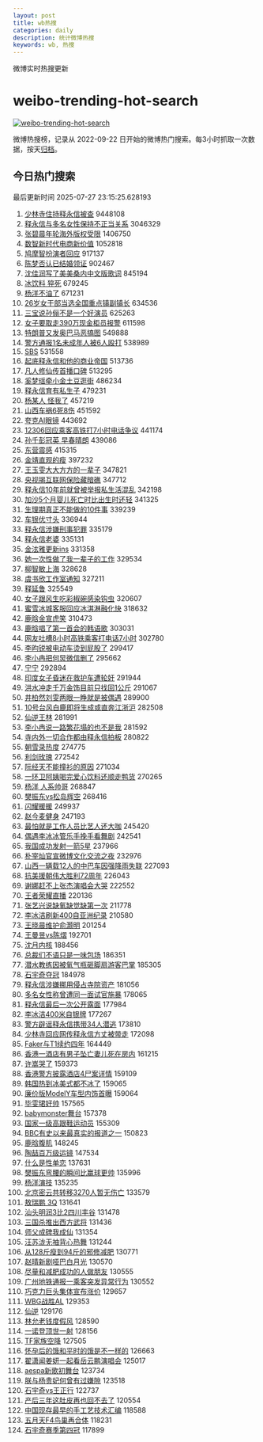 ```yaml
---
layout: post
title: wb热搜
categories: daily
description: 统计微博热搜
keywords: wb, 热搜
---
```


微博实时热搜更新

# weibo-trending-hot-search

[![weibo-trending-hot-search](https://github.com/ameizi/weibo-trending-hot-search/actions/workflows/ci.yml/badge.svg)](https://github.com/ameizi/weibo-trending-hot-search/actions/workflows/ci.yml)

微博热搜榜，记录从 2022-09-22 日开始的微博热门搜索。每3小时抓取一次数据，按天[归档](./archives)。

## 今日热门搜索

<!-- BEGIN --> 
最后更新时间 2025-07-27 23:15:25.628193 
1. [少林寺住持释永信被查](https://s.weibo.com/weibo?q=%23%E5%B0%91%E6%9E%97%E5%AF%BA%E4%BD%8F%E6%8C%81%E9%87%8A%E6%B0%B8%E4%BF%A1%E8%A2%AB%E6%9F%A5%23&t=31&band_rank=1&Refer=top) 9448108
1. [释永信与多名女性保持不正当关系](https://s.weibo.com/weibo?q=%23%E9%87%8A%E6%B0%B8%E4%BF%A1%E4%B8%8E%E5%A4%9A%E5%90%8D%E5%A5%B3%E6%80%A7%E4%BF%9D%E6%8C%81%E4%B8%8D%E6%AD%A3%E5%BD%93%E5%85%B3%E7%B3%BB%23&t=31&band_rank=2&Refer=top) 3046329
1. [张碧晨年轮海外版权受限](https://s.weibo.com/weibo?q=%23%E5%BC%A0%E7%A2%A7%E6%99%A8%E5%B9%B4%E8%BD%AE%E6%B5%B7%E5%A4%96%E7%89%88%E6%9D%83%E5%8F%97%E9%99%90%23&t=31&band_rank=1&Refer=top) 1406750
1. [数智新时代电商新价值](https://s.weibo.com/weibo?q=%23%E6%95%B0%E6%99%BA%E6%96%B0%E6%97%B6%E4%BB%A3%E7%94%B5%E5%95%86%E6%96%B0%E4%BB%B7%E5%80%BC%23&t=31&band_rank=3&Refer=top) 1052818
1. [鸠摩智扮演者回应](https://s.weibo.com/weibo?q=%23%E9%B8%A0%E6%91%A9%E6%99%BA%E6%89%AE%E6%BC%94%E8%80%85%E5%9B%9E%E5%BA%94%23&t=31&band_rank=4&Refer=top) 917137
1. [陈梦否认已结婚领证](https://s.weibo.com/weibo?q=%23%E9%99%88%E6%A2%A6%E5%90%A6%E8%AE%A4%E5%B7%B2%E7%BB%93%E5%A9%9A%E9%A2%86%E8%AF%81%23&t=31&band_rank=2&Refer=top) 902467
1. [沈佳润写了美美桑内中文版歌词](https://s.weibo.com/weibo?q=%E6%B2%88%E4%BD%B3%E6%B6%A6%E5%86%99%E4%BA%86%E7%BE%8E%E7%BE%8E%E6%A1%91%E5%86%85%E4%B8%AD%E6%96%87%E7%89%88%E6%AD%8C%E8%AF%8D&t=31&band_rank=5&Refer=top) 845194
1. [冰饮料 猝死](https://s.weibo.com/weibo?q=%E5%86%B0%E9%A5%AE%E6%96%99%20%E7%8C%9D%E6%AD%BB&t=31&band_rank=5&Refer=top) 679245
1. [杨洋不油了](https://s.weibo.com/weibo?q=%E6%9D%A8%E6%B4%8B%E4%B8%8D%E6%B2%B9%E4%BA%86&t=31&band_rank=4&Refer=top) 671231
1. [26岁女干部当选全国重点镇副镇长](https://s.weibo.com/weibo?q=%2326%E5%B2%81%E5%A5%B3%E5%B9%B2%E9%83%A8%E5%BD%93%E9%80%89%E5%85%A8%E5%9B%BD%E9%87%8D%E7%82%B9%E9%95%87%E5%89%AF%E9%95%87%E9%95%BF%23&t=31&band_rank=6&Refer=top) 634536
1. [三宝说孙俪不是一个好演员](https://s.weibo.com/weibo?q=%E4%B8%89%E5%AE%9D%E8%AF%B4%E5%AD%99%E4%BF%AA%E4%B8%8D%E6%98%AF%E4%B8%80%E4%B8%AA%E5%A5%BD%E6%BC%94%E5%91%98&t=31&band_rank=7&Refer=top) 625263
1. [女子要取走390万现金柜员报警](https://s.weibo.com/weibo?q=%23%E5%A5%B3%E5%AD%90%E8%A6%81%E5%8F%96%E8%B5%B0390%E4%B8%87%E7%8E%B0%E9%87%91%E6%9F%9C%E5%91%98%E6%8A%A5%E8%AD%A6%23&t=31&band_rank=8&Refer=top) 611598
1. [特朗普又发奥巴马恶搞图](https://s.weibo.com/weibo?q=%23%E7%89%B9%E6%9C%97%E6%99%AE%E5%8F%88%E5%8F%91%E5%A5%A5%E5%B7%B4%E9%A9%AC%E6%81%B6%E6%90%9E%E5%9B%BE%23&t=31&band_rank=9&Refer=top) 549888
1. [警方通报1名未成年人被6人殴打](https://s.weibo.com/weibo?q=%23%E8%AD%A6%E6%96%B9%E9%80%9A%E6%8A%A51%E5%90%8D%E6%9C%AA%E6%88%90%E5%B9%B4%E4%BA%BA%E8%A2%AB6%E4%BA%BA%E6%AE%B4%E6%89%93%23&t=31&band_rank=10&Refer=top) 538989
1. [SBS](https://s.weibo.com/weibo?q=SBS&t=31&band_rank=11&Refer=top) 531558
1. [起底释永信和他的商业帝国](https://s.weibo.com/weibo?q=%23%E8%B5%B7%E5%BA%95%E9%87%8A%E6%B0%B8%E4%BF%A1%E5%92%8C%E4%BB%96%E7%9A%84%E5%95%86%E4%B8%9A%E5%B8%9D%E5%9B%BD%23&t=31&band_rank=7&Refer=top) 513736
1. [凡人修仙传首播口碑](https://s.weibo.com/weibo?q=%E5%87%A1%E4%BA%BA%E4%BF%AE%E4%BB%99%E4%BC%A0%E9%A6%96%E6%92%AD%E5%8F%A3%E7%A2%91&t=31&band_rank=5&Refer=top) 513295
1. [奚梦瑶牵小金土豆逛街](https://s.weibo.com/weibo?q=%E5%A5%9A%E6%A2%A6%E7%91%B6%E7%89%B5%E5%B0%8F%E9%87%91%E5%9C%9F%E8%B1%86%E9%80%9B%E8%A1%97&t=31&band_rank=12&Refer=top) 486234
1. [释永信育有私生子](https://s.weibo.com/weibo?q=%23%E9%87%8A%E6%B0%B8%E4%BF%A1%E8%82%B2%E6%9C%89%E7%A7%81%E7%94%9F%E5%AD%90%23&t=31&band_rank=8&Refer=top) 479231
1. [杨某人 怪我了](https://s.weibo.com/weibo?q=%E6%9D%A8%E6%9F%90%E4%BA%BA%20%E6%80%AA%E6%88%91%E4%BA%86&t=31&band_rank=13&Refer=top) 457219
1. [山西车祸6死8伤](https://s.weibo.com/weibo?q=%23%E5%B1%B1%E8%A5%BF%E8%BD%A6%E7%A5%B86%E6%AD%BB8%E4%BC%A4%23&t=31&band_rank=14&Refer=top) 451592
1. [夸克AI眼镜](https://s.weibo.com/weibo?q=%23%E5%A4%B8%E5%85%8BAI%E7%9C%BC%E9%95%9C%23&t=31&band_rank=15&Refer=top) 443692
1. [12306回应乘客高铁打7小时电话争议](https://s.weibo.com/weibo?q=%2312306%E5%9B%9E%E5%BA%94%E4%B9%98%E5%AE%A2%E9%AB%98%E9%93%81%E6%89%937%E5%B0%8F%E6%97%B6%E7%94%B5%E8%AF%9D%E4%BA%89%E8%AE%AE%23&t=31&band_rank=6&Refer=top) 441174
1. [孙千彭冠英 早春晴朗](https://s.weibo.com/weibo?q=%E5%AD%99%E5%8D%83%E5%BD%AD%E5%86%A0%E8%8B%B1%20%E6%97%A9%E6%98%A5%E6%99%B4%E6%9C%97&t=31&band_rank=16&Refer=top) 439086
1. [东营震感](https://s.weibo.com/weibo?q=%E4%B8%9C%E8%90%A5%E9%9C%87%E6%84%9F&t=31&band_rank=7&Refer=top) 415315
1. [金靖直观的瘦](https://s.weibo.com/weibo?q=%E9%87%91%E9%9D%96%E7%9B%B4%E8%A7%82%E7%9A%84%E7%98%A6&t=31&band_rank=17&Refer=top) 397232
1. [王玉雯大大方方的一辈子](https://s.weibo.com/weibo?q=%E7%8E%8B%E7%8E%89%E9%9B%AF%E5%A4%A7%E5%A4%A7%E6%96%B9%E6%96%B9%E7%9A%84%E4%B8%80%E8%BE%88%E5%AD%90&t=31&band_rank=8&Refer=top) 347821
1. [央视揭互联网保险藏暗礁](https://s.weibo.com/weibo?q=%23%E5%A4%AE%E8%A7%86%E6%8F%AD%E4%BA%92%E8%81%94%E7%BD%91%E4%BF%9D%E9%99%A9%E8%97%8F%E6%9A%97%E7%A4%81%23&t=31&band_rank=9&Refer=top) 347712
1. [释永信10年前就曾被举报私生活混乱](https://s.weibo.com/weibo?q=%23%E9%87%8A%E6%B0%B8%E4%BF%A110%E5%B9%B4%E5%89%8D%E5%B0%B1%E6%9B%BE%E8%A2%AB%E4%B8%BE%E6%8A%A5%E7%A7%81%E7%94%9F%E6%B4%BB%E6%B7%B7%E4%B9%B1%23&t=31&band_rank=9&Refer=top) 342198
1. [加沙5个月婴儿死亡时比出生时还轻](https://s.weibo.com/weibo?q=%23%E5%8A%A0%E6%B2%995%E4%B8%AA%E6%9C%88%E5%A9%B4%E5%84%BF%E6%AD%BB%E4%BA%A1%E6%97%B6%E6%AF%94%E5%87%BA%E7%94%9F%E6%97%B6%E8%BF%98%E8%BD%BB%23&t=31&band_rank=10&Refer=top) 341325
1. [生理期真正不能做的10件事](https://s.weibo.com/weibo?q=%23%E7%94%9F%E7%90%86%E6%9C%9F%E7%9C%9F%E6%AD%A3%E4%B8%8D%E8%83%BD%E5%81%9A%E7%9A%8410%E4%BB%B6%E4%BA%8B%23&t=31&band_rank=11&Refer=top) 339239
1. [车银优寸头](https://s.weibo.com/weibo?q=%23%E8%BD%A6%E9%93%B6%E4%BC%98%E5%AF%B8%E5%A4%B4%23&t=31&band_rank=12&Refer=top) 336944
1. [释永信涉嫌刑事犯罪](https://s.weibo.com/weibo?q=%23%E9%87%8A%E6%B0%B8%E4%BF%A1%E6%B6%89%E5%AB%8C%E5%88%91%E4%BA%8B%E7%8A%AF%E7%BD%AA%23&t=31&band_rank=10&Refer=top) 335179
1. [释永信老婆](https://s.weibo.com/weibo?q=%E9%87%8A%E6%B0%B8%E4%BF%A1%E8%80%81%E5%A9%86&t=31&band_rank=13&Refer=top) 335131
1. [金泫雅更新ins](https://s.weibo.com/weibo?q=%23%E9%87%91%E6%B3%AB%E9%9B%85%E6%9B%B4%E6%96%B0ins%23&t=31&band_rank=14&Refer=top) 331358
1. [她一次性做了我一辈子的工作](https://s.weibo.com/weibo?q=%E5%A5%B9%E4%B8%80%E6%AC%A1%E6%80%A7%E5%81%9A%E4%BA%86%E6%88%91%E4%B8%80%E8%BE%88%E5%AD%90%E7%9A%84%E5%B7%A5%E4%BD%9C&t=31&band_rank=12&Refer=top) 329534
1. [柳智敏上海](https://s.weibo.com/weibo?q=%E6%9F%B3%E6%99%BA%E6%95%8F%E4%B8%8A%E6%B5%B7&t=31&band_rank=16&Refer=top) 328628
1. [虞书欣工作室通知](https://s.weibo.com/weibo?q=%23%E8%99%9E%E4%B9%A6%E6%AC%A3%E5%B7%A5%E4%BD%9C%E5%AE%A4%E9%80%9A%E7%9F%A5%23&t=31&band_rank=11&Refer=top) 327211
1. [释延鲁](https://s.weibo.com/weibo?q=%E9%87%8A%E5%BB%B6%E9%B2%81&t=31&band_rank=17&Refer=top) 325549
1. [女子跟风生吃彩椒碗感染钩虫](https://s.weibo.com/weibo?q=%23%E5%A5%B3%E5%AD%90%E8%B7%9F%E9%A3%8E%E7%94%9F%E5%90%83%E5%BD%A9%E6%A4%92%E7%A2%97%E6%84%9F%E6%9F%93%E9%92%A9%E8%99%AB%23&t=31&band_rank=18&Refer=top) 320607
1. [蜜雪冰城客服回应冰淇淋融化快](https://s.weibo.com/weibo?q=%23%E8%9C%9C%E9%9B%AA%E5%86%B0%E5%9F%8E%E5%AE%A2%E6%9C%8D%E5%9B%9E%E5%BA%94%E5%86%B0%E6%B7%87%E6%B7%8B%E8%9E%8D%E5%8C%96%E5%BF%AB%23&t=31&band_rank=19&Refer=top) 318632
1. [鹿晗金宣虎笑](https://s.weibo.com/weibo?q=%23%E9%B9%BF%E6%99%97%E9%87%91%E5%AE%A3%E8%99%8E%E7%AC%91%23&t=31&band_rank=19&Refer=top) 310473
1. [鹿晗唱了第一首会的韩语歌](https://s.weibo.com/weibo?q=%23%E9%B9%BF%E6%99%97%E5%94%B1%E4%BA%86%E7%AC%AC%E4%B8%80%E9%A6%96%E4%BC%9A%E7%9A%84%E9%9F%A9%E8%AF%AD%E6%AD%8C%23&t=31&band_rank=20&Refer=top) 303031
1. [网友吐槽8小时高铁乘客打电话7小时](https://s.weibo.com/weibo?q=%23%E7%BD%91%E5%8F%8B%E5%90%90%E6%A7%BD8%E5%B0%8F%E6%97%B6%E9%AB%98%E9%93%81%E4%B9%98%E5%AE%A2%E6%89%93%E7%94%B5%E8%AF%9D7%E5%B0%8F%E6%97%B6%23&t=31&band_rank=13&Refer=top) 302780
1. [李昀锐被电动车烫到屁股了](https://s.weibo.com/weibo?q=%23%E6%9D%8E%E6%98%80%E9%94%90%E8%A2%AB%E7%94%B5%E5%8A%A8%E8%BD%A6%E7%83%AB%E5%88%B0%E5%B1%81%E8%82%A1%E4%BA%86%23&t=31&band_rank=14&Refer=top) 299417
1. [李小冉把何炅微信删了](https://s.weibo.com/weibo?q=%E6%9D%8E%E5%B0%8F%E5%86%89%E6%8A%8A%E4%BD%95%E7%82%85%E5%BE%AE%E4%BF%A1%E5%88%A0%E4%BA%86&t=31&band_rank=21&Refer=top) 295662
1. [宁宁](https://s.weibo.com/weibo?q=%E5%AE%81%E5%AE%81&t=31&band_rank=22&Refer=top) 292894
1. [印度女子昏迷在救护车遭轮奸](https://s.weibo.com/weibo?q=%23%E5%8D%B0%E5%BA%A6%E5%A5%B3%E5%AD%90%E6%98%8F%E8%BF%B7%E5%9C%A8%E6%95%91%E6%8A%A4%E8%BD%A6%E9%81%AD%E8%BD%AE%E5%A5%B8%23&t=31&band_rank=22&Refer=top) 291944
1. [洪水冲走千万金饰目前只找回1公斤](https://s.weibo.com/weibo?q=%23%E6%B4%AA%E6%B0%B4%E5%86%B2%E8%B5%B0%E5%8D%83%E4%B8%87%E9%87%91%E9%A5%B0%E7%9B%AE%E5%89%8D%E5%8F%AA%E6%89%BE%E5%9B%9E1%E5%85%AC%E6%96%A4%23&t=31&band_rank=20&Refer=top) 291067
1. [井柏然刘雯两眼一睁就是被偶遇](https://s.weibo.com/weibo?q=%E4%BA%95%E6%9F%8F%E7%84%B6%E5%88%98%E9%9B%AF%E4%B8%A4%E7%9C%BC%E4%B8%80%E7%9D%81%E5%B0%B1%E6%98%AF%E8%A2%AB%E5%81%B6%E9%81%87&t=31&band_rank=15&Refer=top) 289900
1. [10号台风白鹿即将生成或直奔江浙沪](https://s.weibo.com/weibo?q=%2310%E5%8F%B7%E5%8F%B0%E9%A3%8E%E7%99%BD%E9%B9%BF%E5%8D%B3%E5%B0%86%E7%94%9F%E6%88%90%E6%88%96%E7%9B%B4%E5%A5%94%E6%B1%9F%E6%B5%99%E6%B2%AA%23&t=31&band_rank=16&Refer=top) 282508
1. [仙逆王林](https://s.weibo.com/weibo?q=%E4%BB%99%E9%80%86%E7%8E%8B%E6%9E%97&t=31&band_rank=17&Refer=top) 281991
1. [李小冉说一路繁花塌的也不是我](https://s.weibo.com/weibo?q=%23%E6%9D%8E%E5%B0%8F%E5%86%89%E8%AF%B4%E4%B8%80%E8%B7%AF%E7%B9%81%E8%8A%B1%E5%A1%8C%E7%9A%84%E4%B9%9F%E4%B8%8D%E6%98%AF%E6%88%91%23&t=31&band_rank=25&Refer=top) 281592
1. [寺内外一切合作都由释永信拍板](https://s.weibo.com/weibo?q=%E5%AF%BA%E5%86%85%E5%A4%96%E4%B8%80%E5%88%87%E5%90%88%E4%BD%9C%E9%83%BD%E7%94%B1%E9%87%8A%E6%B0%B8%E4%BF%A1%E6%8B%8D%E6%9D%BF&t=31&band_rank=26&Refer=top) 280822
1. [朝雪录热度](https://s.weibo.com/weibo?q=%E6%9C%9D%E9%9B%AA%E5%BD%95%E7%83%AD%E5%BA%A6&t=31&band_rank=18&Refer=top) 274775
1. [利剑玫瑰](https://s.weibo.com/weibo?q=%E5%88%A9%E5%89%91%E7%8E%AB%E7%91%B0&t=31&band_rank=19&Refer=top) 272542
1. [阮经天不能撞衫的原因](https://s.weibo.com/weibo?q=%23%E9%98%AE%E7%BB%8F%E5%A4%A9%E4%B8%8D%E8%83%BD%E6%92%9E%E8%A1%AB%E7%9A%84%E5%8E%9F%E5%9B%A0%23&t=31&band_rank=20&Refer=top) 271034
1. [一环卫阿姨喝完爱心饮料还顺走鸭货](https://s.weibo.com/weibo?q=%23%E4%B8%80%E7%8E%AF%E5%8D%AB%E9%98%BF%E5%A7%A8%E5%96%9D%E5%AE%8C%E7%88%B1%E5%BF%83%E9%A5%AE%E6%96%99%E8%BF%98%E9%A1%BA%E8%B5%B0%E9%B8%AD%E8%B4%A7%23&t=31&band_rank=22&Refer=top) 270265
1. [杨洋 人系帅哥](https://s.weibo.com/weibo?q=%E6%9D%A8%E6%B4%8B%20%E4%BA%BA%E7%B3%BB%E5%B8%85%E5%93%A5&t=31&band_rank=25&Refer=top) 268847
1. [樊振东vs松岛辉空](https://s.weibo.com/weibo?q=%E6%A8%8A%E6%8C%AF%E4%B8%9Cvs%E6%9D%BE%E5%B2%9B%E8%BE%89%E7%A9%BA&t=31&band_rank=26&Refer=top) 268416
1. [闪耀暖暖](https://s.weibo.com/weibo?q=%E9%97%AA%E8%80%80%E6%9A%96%E6%9A%96&t=31&band_rank=27&Refer=top) 249937
1. [赵今麦健身](https://s.weibo.com/weibo?q=%23%E8%B5%B5%E4%BB%8A%E9%BA%A6%E5%81%A5%E8%BA%AB%23&t=31&band_rank=28&Refer=top) 247193
1. [最怕就是工作人员比艺人还大咖](https://s.weibo.com/weibo?q=%E6%9C%80%E6%80%95%E5%B0%B1%E6%98%AF%E5%B7%A5%E4%BD%9C%E4%BA%BA%E5%91%98%E6%AF%94%E8%89%BA%E4%BA%BA%E8%BF%98%E5%A4%A7%E5%92%96&t=31&band_rank=23&Refer=top) 245420
1. [偶遇李冰冰管乐手挽手看舞剧](https://s.weibo.com/weibo?q=%E5%81%B6%E9%81%87%E6%9D%8E%E5%86%B0%E5%86%B0%E7%AE%A1%E4%B9%90%E6%89%8B%E6%8C%BD%E6%89%8B%E7%9C%8B%E8%88%9E%E5%89%A7&t=31&band_rank=29&Refer=top) 242541
1. [我国成功发射一箭5星](https://s.weibo.com/weibo?q=%23%E6%88%91%E5%9B%BD%E6%88%90%E5%8A%9F%E5%8F%91%E5%B0%84%E4%B8%80%E7%AE%AD5%E6%98%9F%23&t=31&band_rank=30&Refer=top) 237966
1. [朴宰灿官宣微博文化交流之夜](https://s.weibo.com/weibo?q=%E6%9C%B4%E5%AE%B0%E7%81%BF%E5%AE%98%E5%AE%A3%E5%BE%AE%E5%8D%9A%E6%96%87%E5%8C%96%E4%BA%A4%E6%B5%81%E4%B9%8B%E5%A4%9C&t=31&band_rank=29&Refer=top) 232976
1. [山西一辆载12人的中巴车因强降雨失联](https://s.weibo.com/weibo?q=%23%E5%B1%B1%E8%A5%BF%E4%B8%80%E8%BE%86%E8%BD%BD12%E4%BA%BA%E7%9A%84%E4%B8%AD%E5%B7%B4%E8%BD%A6%E5%9B%A0%E5%BC%BA%E9%99%8D%E9%9B%A8%E5%A4%B1%E8%81%94%23&t=31&band_rank=24&Refer=top) 227093
1. [抗美援朝伟大胜利72周年](https://s.weibo.com/weibo?q=%23%E6%8A%97%E7%BE%8E%E6%8F%B4%E6%9C%9D%E4%BC%9F%E5%A4%A7%E8%83%9C%E5%88%A972%E5%91%A8%E5%B9%B4%23&t=31&band_rank=30&Refer=top) 226043
1. [谢娜赶不上张杰演唱会大哭](https://s.weibo.com/weibo?q=%E8%B0%A2%E5%A8%9C%E8%B5%B6%E4%B8%8D%E4%B8%8A%E5%BC%A0%E6%9D%B0%E6%BC%94%E5%94%B1%E4%BC%9A%E5%A4%A7%E5%93%AD&t=31&band_rank=25&Refer=top) 222552
1. [王者荣耀直播](https://s.weibo.com/weibo?q=%E7%8E%8B%E8%80%85%E8%8D%A3%E8%80%80%E7%9B%B4%E6%92%AD&t=31&band_rank=33&Refer=top) 220136
1. [张艺兴说缺氧缺觉缺第一次](https://s.weibo.com/weibo?q=%23%E5%BC%A0%E8%89%BA%E5%85%B4%E8%AF%B4%E7%BC%BA%E6%B0%A7%E7%BC%BA%E8%A7%89%E7%BC%BA%E7%AC%AC%E4%B8%80%E6%AC%A1%23&t=31&band_rank=26&Refer=top) 211778
1. [李冰洁刷新400自亚洲纪录](https://s.weibo.com/weibo?q=%23%E6%9D%8E%E5%86%B0%E6%B4%81%E5%88%B7%E6%96%B0400%E8%87%AA%E4%BA%9A%E6%B4%B2%E7%BA%AA%E5%BD%95%23&t=31&band_rank=34&Refer=top) 210580
1. [王晓晨维护俞灏明](https://s.weibo.com/weibo?q=%23%E7%8E%8B%E6%99%93%E6%99%A8%E7%BB%B4%E6%8A%A4%E4%BF%9E%E7%81%8F%E6%98%8E%23&t=31&band_rank=27&Refer=top) 201254
1. [王曼昱vs陈熠](https://s.weibo.com/weibo?q=%23%E7%8E%8B%E6%9B%BC%E6%98%B1vs%E9%99%88%E7%86%A0%23&t=31&band_rank=35&Refer=top) 192701
1. [沈月内核](https://s.weibo.com/weibo?q=%E6%B2%88%E6%9C%88%E5%86%85%E6%A0%B8&t=31&band_rank=28&Refer=top) 188456
1. [总裁们不语只是一味包场](https://s.weibo.com/weibo?q=%E6%80%BB%E8%A3%81%E4%BB%AC%E4%B8%8D%E8%AF%AD%E5%8F%AA%E6%98%AF%E4%B8%80%E5%91%B3%E5%8C%85%E5%9C%BA&t=31&band_rank=29&Refer=top) 186351
1. [潜水教练因被氧气瓶砸脚扇游客巴掌](https://s.weibo.com/weibo?q=%23%E6%BD%9C%E6%B0%B4%E6%95%99%E7%BB%83%E5%9B%A0%E8%A2%AB%E6%B0%A7%E6%B0%94%E7%93%B6%E7%A0%B8%E8%84%9A%E6%89%87%E6%B8%B8%E5%AE%A2%E5%B7%B4%E6%8E%8C%23&t=31&band_rank=30&Refer=top) 185305
1. [石宇奇夺冠](https://s.weibo.com/weibo?q=%E7%9F%B3%E5%AE%87%E5%A5%87%E5%A4%BA%E5%86%A0&t=31&band_rank=31&Refer=top) 184978
1. [释永信涉嫌挪用侵占寺院资产](https://s.weibo.com/weibo?q=%23%E9%87%8A%E6%B0%B8%E4%BF%A1%E6%B6%89%E5%AB%8C%E6%8C%AA%E7%94%A8%E4%BE%B5%E5%8D%A0%E5%AF%BA%E9%99%A2%E8%B5%84%E4%BA%A7%23&t=31&band_rank=35&Refer=top) 181056
1. [多名女性称曾遭同一面试官施暴](https://s.weibo.com/weibo?q=%23%E5%A4%9A%E5%90%8D%E5%A5%B3%E6%80%A7%E7%A7%B0%E6%9B%BE%E9%81%AD%E5%90%8C%E4%B8%80%E9%9D%A2%E8%AF%95%E5%AE%98%E6%96%BD%E6%9A%B4%23&t=31&band_rank=34&Refer=top) 178065
1. [释永信最后一次公开露面](https://s.weibo.com/weibo?q=%23%E9%87%8A%E6%B0%B8%E4%BF%A1%E6%9C%80%E5%90%8E%E4%B8%80%E6%AC%A1%E5%85%AC%E5%BC%80%E9%9C%B2%E9%9D%A2%23&t=31&band_rank=37&Refer=top) 177984
1. [李冰洁400米自银牌](https://s.weibo.com/weibo?q=%23%E6%9D%8E%E5%86%B0%E6%B4%81400%E7%B1%B3%E8%87%AA%E9%93%B6%E7%89%8C%23&t=31&band_rank=38&Refer=top) 177267
1. [警方辟谣释永信携带34人潜逃](https://s.weibo.com/weibo?q=%23%E8%AD%A6%E6%96%B9%E8%BE%9F%E8%B0%A3%E9%87%8A%E6%B0%B8%E4%BF%A1%E6%90%BA%E5%B8%A634%E4%BA%BA%E6%BD%9C%E9%80%83%23&t=31&band_rank=32&Refer=top) 173810
1. [少林寺回应网传释永信方丈被带走](https://s.weibo.com/weibo?q=%23%E5%B0%91%E6%9E%97%E5%AF%BA%E5%9B%9E%E5%BA%94%E7%BD%91%E4%BC%A0%E9%87%8A%E6%B0%B8%E4%BF%A1%E6%96%B9%E4%B8%88%E8%A2%AB%E5%B8%A6%E8%B5%B0%23&t=31&band_rank=33&Refer=top) 172098
1. [Faker与T1续约四年](https://s.weibo.com/weibo?q=%23Faker%E4%B8%8ET1%E7%BB%AD%E7%BA%A6%E5%9B%9B%E5%B9%B4%23&t=31&band_rank=36&Refer=top) 164449
1. [香港一酒店有男子坠亡妻儿死在房内](https://s.weibo.com/weibo?q=%23%E9%A6%99%E6%B8%AF%E4%B8%80%E9%85%92%E5%BA%97%E6%9C%89%E7%94%B7%E5%AD%90%E5%9D%A0%E4%BA%A1%E5%A6%BB%E5%84%BF%E6%AD%BB%E5%9C%A8%E6%88%BF%E5%86%85%23&t=31&band_rank=39&Refer=top) 161215
1. [许嵩哭了](https://s.weibo.com/weibo?q=%E8%AE%B8%E5%B5%A9%E5%93%AD%E4%BA%86&t=31&band_rank=37&Refer=top) 159373
1. [香港警方披露酒店4尸案详情](https://s.weibo.com/weibo?q=%23%E9%A6%99%E6%B8%AF%E8%AD%A6%E6%96%B9%E6%8A%AB%E9%9C%B2%E9%85%92%E5%BA%974%E5%B0%B8%E6%A1%88%E8%AF%A6%E6%83%85%23&t=31&band_rank=44&Refer=top) 159109
1. [韩国热到冰美式都不冰了](https://s.weibo.com/weibo?q=%E9%9F%A9%E5%9B%BD%E7%83%AD%E5%88%B0%E5%86%B0%E7%BE%8E%E5%BC%8F%E9%83%BD%E4%B8%8D%E5%86%B0%E4%BA%86&t=31&band_rank=39&Refer=top) 159065
1. [廉价版ModelY车型内饰首曝](https://s.weibo.com/weibo?q=%23%E5%BB%89%E4%BB%B7%E7%89%88ModelY%E8%BD%A6%E5%9E%8B%E5%86%85%E9%A5%B0%E9%A6%96%E6%9B%9D%23&t=31&band_rank=40&Refer=top) 159064
1. [毕雯珺好帅](https://s.weibo.com/weibo?q=%E6%AF%95%E9%9B%AF%E7%8F%BA%E5%A5%BD%E5%B8%85&t=31&band_rank=41&Refer=top) 157565
1. [babymonster舞台](https://s.weibo.com/weibo?q=babymonster%E8%88%9E%E5%8F%B0&t=31&band_rank=40&Refer=top) 157378
1. [国家一级高跟鞋运动员](https://s.weibo.com/weibo?q=%E5%9B%BD%E5%AE%B6%E4%B8%80%E7%BA%A7%E9%AB%98%E8%B7%9F%E9%9E%8B%E8%BF%90%E5%8A%A8%E5%91%98&t=31&band_rank=35&Refer=top) 155309
1. [BBC有史以来最真实的报道之一](https://s.weibo.com/weibo?q=BBC%E6%9C%89%E5%8F%B2%E4%BB%A5%E6%9D%A5%E6%9C%80%E7%9C%9F%E5%AE%9E%E7%9A%84%E6%8A%A5%E9%81%93%E4%B9%8B%E4%B8%80&t=31&band_rank=41&Refer=top) 150823
1. [鹿晗腹肌](https://s.weibo.com/weibo?q=%E9%B9%BF%E6%99%97%E8%85%B9%E8%82%8C&t=31&band_rank=43&Refer=top) 148245
1. [陶喆百万级运镜](https://s.weibo.com/weibo?q=%E9%99%B6%E5%96%86%E7%99%BE%E4%B8%87%E7%BA%A7%E8%BF%90%E9%95%9C&t=31&band_rank=42&Refer=top) 147534
1. [什么是性单恋](https://s.weibo.com/weibo?q=%E4%BB%80%E4%B9%88%E6%98%AF%E6%80%A7%E5%8D%95%E6%81%8B&t=31&band_rank=36&Refer=top) 137631
1. [樊振东弯腰的瞬间比赢球更帅](https://s.weibo.com/weibo?q=%23%E6%A8%8A%E6%8C%AF%E4%B8%9C%E5%BC%AF%E8%85%B0%E7%9A%84%E7%9E%AC%E9%97%B4%E6%AF%94%E8%B5%A2%E7%90%83%E6%9B%B4%E5%B8%85%23&t=31&band_rank=43&Refer=top) 135996
1. [杨洋演技](https://s.weibo.com/weibo?q=%E6%9D%A8%E6%B4%8B%E6%BC%94%E6%8A%80&t=31&band_rank=37&Refer=top) 135235
1. [北京密云共转移3270人暂无伤亡](https://s.weibo.com/weibo?q=%23%E5%8C%97%E4%BA%AC%E5%AF%86%E4%BA%91%E5%85%B1%E8%BD%AC%E7%A7%BB3270%E4%BA%BA%E6%9A%82%E6%97%A0%E4%BC%A4%E4%BA%A1%23&t=31&band_rank=38&Refer=top) 133579
1. [敖瑞鹏 3Q](https://s.weibo.com/weibo?q=%E6%95%96%E7%91%9E%E9%B9%8F%203Q&t=31&band_rank=39&Refer=top) 131641
1. [汕头明润3比2四川丰谷](https://s.weibo.com/weibo?q=%23%E6%B1%95%E5%A4%B4%E6%98%8E%E6%B6%A63%E6%AF%942%E5%9B%9B%E5%B7%9D%E4%B8%B0%E8%B0%B7%23&t=31&band_rank=44&Refer=top) 131478
1. [三国杀推出西方武将](https://s.weibo.com/weibo?q=%23%E4%B8%89%E5%9B%BD%E6%9D%80%E6%8E%A8%E5%87%BA%E8%A5%BF%E6%96%B9%E6%AD%A6%E5%B0%86%23&t=31&band_rank=40&Refer=top) 131436
1. [师父成碑我成仙](https://s.weibo.com/weibo?q=%E5%B8%88%E7%88%B6%E6%88%90%E7%A2%91%E6%88%91%E6%88%90%E4%BB%99&t=31&band_rank=41&Refer=top) 131354
1. [汪苏泷无袖背心热舞](https://s.weibo.com/weibo?q=%E6%B1%AA%E8%8B%8F%E6%B3%B7%E6%97%A0%E8%A2%96%E8%83%8C%E5%BF%83%E7%83%AD%E8%88%9E&t=31&band_rank=45&Refer=top) 131244
1. [从128斤瘦到94斤的邪修减肥](https://s.weibo.com/weibo?q=%E4%BB%8E128%E6%96%A4%E7%98%A6%E5%88%B094%E6%96%A4%E7%9A%84%E9%82%AA%E4%BF%AE%E5%87%8F%E8%82%A5&t=31&band_rank=42&Refer=top) 130771
1. [赵晴新剧哑巴白月光](https://s.weibo.com/weibo?q=%E8%B5%B5%E6%99%B4%E6%96%B0%E5%89%A7%E5%93%91%E5%B7%B4%E7%99%BD%E6%9C%88%E5%85%89&t=31&band_rank=43&Refer=top) 130570
1. [尽量和减肥成功的人做朋友](https://s.weibo.com/weibo?q=%E5%B0%BD%E9%87%8F%E5%92%8C%E5%87%8F%E8%82%A5%E6%88%90%E5%8A%9F%E7%9A%84%E4%BA%BA%E5%81%9A%E6%9C%8B%E5%8F%8B&t=31&band_rank=44&Refer=top) 130555
1. [广州地铁通报一乘客突发异常行为](https://s.weibo.com/weibo?q=%23%E5%B9%BF%E5%B7%9E%E5%9C%B0%E9%93%81%E9%80%9A%E6%8A%A5%E4%B8%80%E4%B9%98%E5%AE%A2%E7%AA%81%E5%8F%91%E5%BC%82%E5%B8%B8%E8%A1%8C%E4%B8%BA%23&t=31&band_rank=45&Refer=top) 130552
1. [巧克力巨头集体宣布涨价](https://s.weibo.com/weibo?q=%23%E5%B7%A7%E5%85%8B%E5%8A%9B%E5%B7%A8%E5%A4%B4%E9%9B%86%E4%BD%93%E5%AE%A3%E5%B8%83%E6%B6%A8%E4%BB%B7%23&t=31&band_rank=46&Refer=top) 129657
1. [WBG战胜AL](https://s.weibo.com/weibo?q=WBG%E6%88%98%E8%83%9CAL&t=31&band_rank=47&Refer=top) 129353
1. [仙逆](https://s.weibo.com/weibo?q=%E4%BB%99%E9%80%86&t=31&band_rank=45&Refer=top) 129176
1. [林允老钱度假风](https://s.weibo.com/weibo?q=%E6%9E%97%E5%85%81%E8%80%81%E9%92%B1%E5%BA%A6%E5%81%87%E9%A3%8E&t=31&band_rank=46&Refer=top) 128590
1. [一诺登顶世一射](https://s.weibo.com/weibo?q=%23%E4%B8%80%E8%AF%BA%E7%99%BB%E9%A1%B6%E4%B8%96%E4%B8%80%E5%B0%84%23&t=31&band_rank=46&Refer=top) 128156
1. [TF家族空降](https://s.weibo.com/weibo?q=TF%E5%AE%B6%E6%97%8F%E7%A9%BA%E9%99%8D&t=31&band_rank=48&Refer=top) 127505
1. [怀孕后的饿和平时的饿是不一样的](https://s.weibo.com/weibo?q=%E6%80%80%E5%AD%95%E5%90%8E%E7%9A%84%E9%A5%BF%E5%92%8C%E5%B9%B3%E6%97%B6%E7%9A%84%E9%A5%BF%E6%98%AF%E4%B8%8D%E4%B8%80%E6%A0%B7%E7%9A%84&t=31&band_rank=47&Refer=top) 126663
1. [翟潇闻姜妍一起看岳云鹏演唱会](https://s.weibo.com/weibo?q=%E7%BF%9F%E6%BD%87%E9%97%BB%E5%A7%9C%E5%A6%8D%E4%B8%80%E8%B5%B7%E7%9C%8B%E5%B2%B3%E4%BA%91%E9%B9%8F%E6%BC%94%E5%94%B1%E4%BC%9A&t=31&band_rank=49&Refer=top) 125017
1. [aespa新歌初舞台](https://s.weibo.com/weibo?q=aespa%E6%96%B0%E6%AD%8C%E5%88%9D%E8%88%9E%E5%8F%B0&t=31&band_rank=47&Refer=top) 123734
1. [朕与杨贵妃何曾有过嫌隙](https://s.weibo.com/weibo?q=%E6%9C%95%E4%B8%8E%E6%9D%A8%E8%B4%B5%E5%A6%83%E4%BD%95%E6%9B%BE%E6%9C%89%E8%BF%87%E5%AB%8C%E9%9A%99&t=31&band_rank=48&Refer=top) 123518
1. [石宇奇vs王正行](https://s.weibo.com/weibo?q=%23%E7%9F%B3%E5%AE%87%E5%A5%87vs%E7%8E%8B%E6%AD%A3%E8%A1%8C%23&t=31&band_rank=48&Refer=top) 122737
1. [产后三年这肚皮再也回不去了](https://s.weibo.com/weibo?q=%23%E4%BA%A7%E5%90%8E%E4%B8%89%E5%B9%B4%E8%BF%99%E8%82%9A%E7%9A%AE%E5%86%8D%E4%B9%9F%E5%9B%9E%E4%B8%8D%E5%8E%BB%E4%BA%86%23&t=31&band_rank=50&Refer=top) 120554
1. [中国现存最早的手工艺技术汇编](https://s.weibo.com/weibo?q=%23%E4%B8%AD%E5%9B%BD%E7%8E%B0%E5%AD%98%E6%9C%80%E6%97%A9%E7%9A%84%E6%89%8B%E5%B7%A5%E8%89%BA%E6%8A%80%E6%9C%AF%E6%B1%87%E7%BC%96%23&t=31&band_rank=49&Refer=top) 118588
1. [五月天F4鸟巢再合体](https://s.weibo.com/weibo?q=%23%E4%BA%94%E6%9C%88%E5%A4%A9F4%E9%B8%9F%E5%B7%A2%E5%86%8D%E5%90%88%E4%BD%93%23&t=31&band_rank=50&Refer=top) 118231
1. [石宇奇赛季第四冠](https://s.weibo.com/weibo?q=%23%E7%9F%B3%E5%AE%87%E5%A5%87%E8%B5%9B%E5%AD%A3%E7%AC%AC%E5%9B%9B%E5%86%A0%23&t=31&band_rank=50&Refer=top) 117899
<!-- END -->
